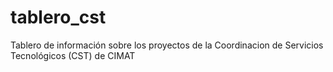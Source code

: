 # tablero_cst

Tablero de información sobre los proyectos de la Coordinacion de
Servicios Tecnológicos (CST) de CIMAT

